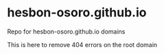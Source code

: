# hesbon-osoro.github.io

Repo for hesbon-osoro.github.io domains

This is here to remove 404 errors on the root domain
